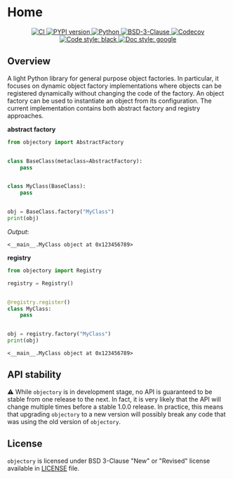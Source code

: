 # Home

<p align="center">
   <a href="https://github.com/durandtibo/objectory/actions">
      <img alt="CI" src="https://github.com/durandtibo/objectory/workflows/CI/badge.svg?event=push&branch=main">
   </a>
    <a href="https://pypi.org/project/objectory/">
      <img alt="PYPI version" src="https://img.shields.io/pypi/v/objectory">
    </a>
   <a href="https://pypi.org/project/objectory/">
      <img alt="Python" src="https://img.shields.io/pypi/pyversions/objectory.svg">
   </a>
   <a href="https://opensource.org/licenses/BSD-3-Clause">
      <img alt="BSD-3-Clause" src="https://img.shields.io/pypi/l/objectory">
   </a>
   <a href="https://codecov.io/gh/durandtibo/objectory">
      <img alt="Codecov" src="https://codecov.io/gh/durandtibo/objectory/branch/main/graph/badge.svg">
   </a>
   <a href="https://github.com/psf/black">
     <img  alt="Code style: black" src="https://img.shields.io/badge/code%20style-black-000000.svg">
   </a>
   <a href="https://google.github.io/styleguide/pyguide.html#s3.8-comments-and-docstrings">
     <img  alt="Doc style: google" src="https://img.shields.io/badge/%20style-google-3666d6.svg">
   </a>
   <br/>
</p>

## Overview

A light Python library for general purpose object factories.
In particular, it focuses on dynamic object factory implementations where objects can be registered
dynamically without changing the code of the factory.
An object factory can be used to instantiate an object from its configuration.
The current implementation contains both abstract factory and registry approaches.

**abstract factory**

```python
from objectory import AbstractFactory


class BaseClass(metaclass=AbstractFactory):
    pass


class MyClass(BaseClass):
    pass


obj = BaseClass.factory("MyClass")
print(obj)
```

*Output*:

```textmate
<__main__.MyClass object at 0x123456789>
```

**registry**

```python
from objectory import Registry

registry = Registry()


@registry.register()
class MyClass:
    pass


obj = registry.factory("MyClass")
print(obj)
```

```textmate
<__main__.MyClass object at 0x123456789>
```

## API stability

:warning: While `objectory` is in development stage, no API is guaranteed to be stable from one
release to the next.
In fact, it is very likely that the API will change multiple times before a stable 1.0.0 release.
In practice, this means that upgrading `objectory` to a new version will possibly break any code
that
was using the old version of `objectory`.

## License

`objectory` is licensed under BSD 3-Clause "New" or "Revised" license available
in [LICENSE](https://github.com/durandtibo/objectory/blob/main/LICENSE) file.

